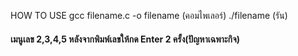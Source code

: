HOW TO USE
gcc filename.c -o filename (คอมไพเลอร์)
./filename (รัน)

#### เมนูเลข 2,3,4,5 หลังจากพิมพ์เลขให้กด Enter 2 ครั้ง(ปัญหาเฉพาะกิจ)
